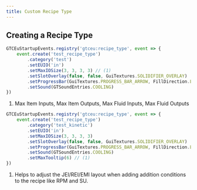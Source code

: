 ```yaml
---
title: Custom Recipe Type
---
```



## Creating a Recipe Type

```js title="test_recipe_type.js"
GTCEuStartupEvents.registry('gtceu:recipe_type', event => {
    event.create('test_recipe_type')
        .category('test')
        .setEUIO('in')
        .setMaxIOSize(3, 3, 3, 3) // (1)
        .setSlotOverlay(false, false, GuiTextures.SOLIDIFIER_OVERLAY)
        .setProgressBar(GuiTextures.PROGRESS_BAR_ARROW, FillDirection.LEFT_TO_RIGHT)
        .setSound(GTSoundEntries.COOLING)
})
```

1. Max Item Inputs, Max Item Outputs, Max Fluid Inputs, Max Fluid Outputs


```js title="test_kinetic_recipe_type.js"
GTCEuStartupEvents.registry('gtceu:recipe_type', event => {
    event.create('test_recipe_type')
        .category('test_kinetic')
        .setEUIO('in')
        .setMaxIOSize(3, 3, 3, 3) 
        .setSlotOverlay(false, false, GuiTextures.SOLIDIFIER_OVERLAY)
        .setProgressBar(GuiTextures.PROGRESS_BAR_ARROW, FillDirection.LEFT_TO_RIGHT)
        .setSound(GTSoundEntries.COOLING)
        .setMaxTooltip(6) // (1)
})
```

1. Helps to adjust the JEI/REI/EMI layout when adding addition conditions to the recipe like RPM and SU.    